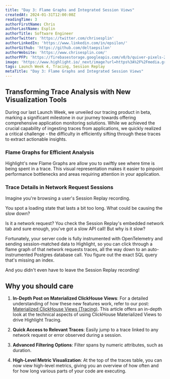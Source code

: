 ```yaml
---
title: "Day 3: Flame Graphs and Integrated Session Views"
createdAt: 2024-01-31T12:00:00Z
readingTime: 3
authorFirstName: Chris
authorLastName: Esplin
authorTitle: Software Engineer
authorTwitter: 'https://twitter.com/chrisesplin'
authorLinkedIn: 'https://www.linkedin.com/in/epsilon/'
authorGithub: 'https://github.com/deltaepsilon'
authorWebsite: 'https://www.chrisesplin.com/'
authorPFP: 'https://firebasestorage.googleapis.com/v0/b/quiver-pixels-2020.appspot.com/o/F1EQ3eaBqkbEKEHBigolXIlmdut2%2F1408a808-60a6-4102-b636-08ab24041503.jpeg?alt=media&token=5f0ed5d8-c192-4aa3-a75b-3eb6cac9a552'
image: 'https://www.highlight.io/_next/image?url=https%3A%2F%2Fmedia.graphassets.com%2FE7U4wuSyS5mXKGfDOWsz&w=3840&q=75'
tags: Launch Week 4, Tracing, Session Replay
metaTitle: "Day 3: Flame Graphs and Integrated Session Views"
---
```


## Transforming Trace Analysis with New Visualization Tools
During our last Launch Week, we unveiled our tracing product in beta, marking a significant milestone in our journey towards offering comprehensive application monitoring solutions. While we achieved the crucial capability of ingesting traces from applications, we quickly realized a critical challenge - the difficulty in efficiently sifting through these traces to extract actionable insights.

### Flame Graphs for Efficient Analysis

Highlight's new Flame Graphs are allow you to swiftly see where time is being spent in a trace. This visual representation makes it easier to pinpoint performance bottlenecks and areas requiring attention in your application.

### Trace Details in Network Request Sessions
Imagine you're browsing a user's Session Replay recording.

You spot a loading state that lasts a bit too long. What could be causing the slow down?

Is it a network request? You check the Session Replay's embedded network tab and sure enough, you've got a slow API call! But why is it slow? 

Fortunately, your server code is fully instrumented with OpenTelemetry and sending session-matched data to Highlight, so you can click through a flame graph of that network requests traces, all the way down to an auto-instrumented Postgres database call. You figure out the exact SQL query that's missing an index.

And you didn't even have to leave the Session Replay recording!

## Why you should care

1. **In-Depth Post on Materialized ClickHouse Views**: For a detailed understanding of how these new features work, refer to our post: [Materialized ClickHouse Views (Tracing)](). This article offers an in-depth look at the technical aspects of using ClickHouse Materialized Views to drive Highlight Tracing.

2. **Quick Access to Relevant Traces**: Easily jump to a trace linked to any network request or error observed during a session.

3. **Advanced Filtering Options**: Filter spans by numeric attributes, such as duration.

4. **High-Level Metric Visualization**: At the top of the traces table, you can now view high-level metrics, giving you an overview of how often and for how long various parts of your code are executing.
